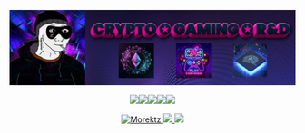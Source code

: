 [![](imgs/p.png)](https://www.bit.ly/morektz)

<p style="text-align: center;">

<p align="center">
  <a href="https://bit.ly/morektz" target="_blank">
  <img src=/imgs/mm.gif/><img src=/imgs/mm.gif/><img src=/imgs/mm.gif/><img src=/imgs/mm.gif/><img src=/imgs/mm.gif/>
  </a>
</p>
<p align="center"><a href="https://bit.ly/morektz" target="_blank">
<img src=https://komarev.com/ghpvc/?username=morektz&color=blueviolet alt="Morektz"/>
<img src="https://img.shields.io/badge/Broke-yes-red.svg?style=flat-squre&logo=Common-Workflow-Language&labelColor=black&color=1E5128">
<a href="https://www.thiswaifudoesnotexist.net" target="_blank">
<img src="https://img.shields.io/badge/変態-はい-red.svg?style=flat-squre&logo=V&labelColor=980F5A&color=1E5128"></a>
</a>
</p>
